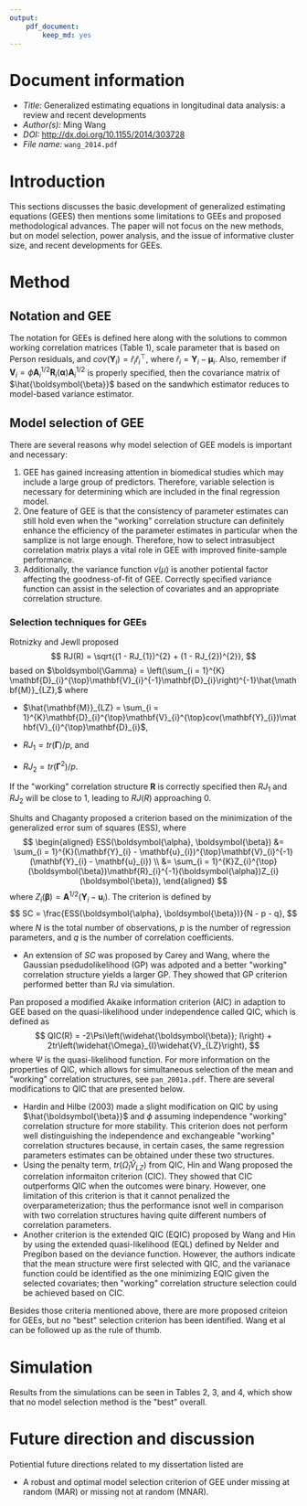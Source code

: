 ```yaml
---
output:
    pdf_document:
        keep_md: yes
---
```


# Document information
- *Title:* Generalized estimating equations in longitudinal data analysis: a review and recent developments
- *Author(s):* Ming Wang 
- *DOI:* http://dx.doi.org/10.1155/2014/303728
- *File name:* `wang_2014.pdf`

# Introduction

This sections discusses the basic development of generalized estimating equations (GEES) then mentions some limitations to GEEs and proposed methodological advances. The paper will not focus on the new methods, but on model selection, power analysis, and the issue of informative cluster size, and recent developments for GEEs.

# Method

## Notation and GEE

The notation for GEEs is defined here along with the solutions to common working correlation matrices (Table 1), scale parameter that is based on Person residuals, and $cov(\mathbf{Y}_{i}) = \hat{r}_{i}\hat{r}_{i}^{\top}$, where $\hat{r}_{i} = \mathbf{Y}_{i} - \boldsymbol{\mu}_{i}$. Also, remember if $\mathbf{V}_{i} = \phi \mathbf{A}_{i}^{1/2}\mathbf{R}_{i}(\boldsymbol{\alpha})\mathbf{A}_{i}^{1/2}$ is properly specified, then the covariance matrix of $\hat{\boldsymbol{\beta}}$ based on the sandwhich estimator reduces to model-based variance estimator.

## Model selection of GEE

There are several reasons why model selection of GEE models is important and necessary:

1. GEE has gained increasing attention in biomedical studies which may include a large group of predictors. Therefore, variable selection is necessary for determining which are included in the final regression model. 
2. One feature of GEE is that the consistency of parameter estimates can still hold even when the "working" correlation structure can definitely enhance the efficiency of the parameter estimates in particular when the samplize is not large enough. Therefore, how to select intrasubject correlation matrix plays a vital role in GEE with improved finite-sample performance.
3. Additionally, the variance function $v(\mu)$ is another potiental factor affecting the goodness-of-fit of GEE. Correctly specified variance function can assist in the selection of covariates and an appropriate correlation structure.

### Selection techniques for GEEs

Rotnizky and Jewll proposed
$$
RJ(R) = \sqrt{(1 - RJ_{1})^{2} + (1 - RJ_{2})^{2}},
$$
based on $\boldsymbol{\Gamma} = \left(\sum_{i = 1}^{K} \mathbf{D}_{i}^{\top}\mathbf{V}_{i}^{-1}\mathbf{D}_{i}\right)^{-1}\hat{\mathbf{M}}_{LZ},$ where
- $\hat{\mathbf{M}}_{LZ} = \sum_{i = 1}^{K}\mathbf{D}_{i}^{\top}\mathbf{V}_{i}^{\top}cov(\mathbf{Y}_{i})\mathbf{V}_{i}^{\top}\mathbf{D}_{i}$, 

- $RJ_{1} = tr(\boldsymbol{\Gamma}) / p$, and
- $RJ_{2} = tr(\boldsymbol{\Gamma}^{2}) / p$. 

If the "working" correlation structure $\mathbf{R}$ is correctly specified then $RJ_{1}$ and $RJ_{2}$ will be close to 1, leading to $RJ(R)$ approaching 0. 

Shults and Chaganty proposed a criterion based on the minimization of the generalized error sum of squares (ESS), where
$$
\begin{aligned}
ESS(\boldsymbol{\alpha}, \boldsymbol{\beta}) &= \sum_{i = 1}^{K}(\mathbf{Y}_{i} - \mathbf{u}_{i})^{\top}\mathbf{V}_{i}^{-1}(\mathbf{Y}_{i} - \mathbf{u}_{i}) \\
&= \sum_{i = 1}^{K}Z_{i}^{\top}(\boldsymbol{\beta})\mathbf{R}_{i}^{-1}(\boldsymbol{\alpha})Z_{i}(\boldsymbol{\beta}),
\end{aligned}
$$
where $Z_{i}(\boldsymbol{\beta}) = \mathbf{A}^{1/2}(\mathbf{Y}_{i} - \mathbf{u}_{i})$. The criterion is defined by
$$
SC = \frac{ESS(\boldsymbol{\alpha}, \boldsymbol{\beta})}{N - p - q},
$$
where $N$ is the total number of observations, $p$ is the number of regression parameters, and $q$ is the number of correlation coefficients.

- An extension of $SC$ was proposed by Carey and Wang, where the Gaussian psedudolikelihood (GP) was adpoted and a better "working" correlation structure yields a larger GP. They showed that GP criterion performed better than RJ via simulation.

Pan proposed a modified Akaike information criterion (AIC) in adaption to GEE based on the quasi-likelihood under independence called QIC, which is defined as
$$
QIC(R) = -2\Psi\left(\widehat{\boldsymbol{\beta}}; I\right) + 2tr\left(\widehat{\Omega}_{I}\widehat{V}_{LZ}\right),
$$
where $\Psi$ is the quasi-likelihood function. For more information on the properties of QIC, which allows for simultaneous selection of the mean and "working" correlation structures, see `pan_2001a.pdf`. There are several modifications to QIC that are presented below.

- Hardin and Hilbe (2003) made a slight modification on QIC by using $\hat{\boldsymbol{\beta}}$ and $\phi$ assuming independence "working" correlation structure for more stability. This criterion does not perform well distinguishing the independence and exchangeable "working" correlation structures because, in certain cases, the same regression parameters estimates can be obtained under these two structures. 
- Using the penalty term, $tr\left(\widehat{\Omega}_{I}\widehat{V}_{LZ}\right)$ from QIC, Hin and Wang proposed the correlation informaiton criterion (CIC). They showed that CIC outperforms QIC when the outcomes were binary. However, one limitation of this criterion is that it cannot penalized the overparameterization; thus the performance isnot well in comparison with two correlation structures having quite different numbers of correlation parameters. 
- Another criterion is the extended QIC (EQIC) proposed by Wang and Hin by using the extended quasi-likelihood (EQL) defined by Nelder and Pregibon based on the deviance function. However, the authors indicate that the mean structure were first selected with QIC, and the varianace function could be identified as the one minimizing EQIC given the selected covariates; then "working" correlation structure selection could be achieved based on CIC. 

Besides those criteria mentioned above, there are more proposed criteion for GEEs, but no "best" selection criterion has been identified. Wang et al can be followed up as the rule of thumb.

# Simulation
Results from the simulations can be seen in Tables 2, 3, and 4, which show that no model selection method is the "best" overall.

# Future direction and discussion
Potiential future directions related to my dissertation listed are

- A robust and optimal model selection criterion of GEE under missing at random (MAR) or missing not at random (MNAR).
